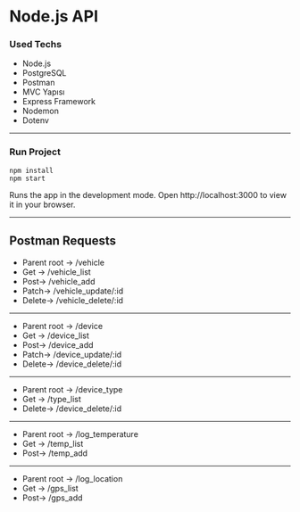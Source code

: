 # Node.js API 

### Used Techs
- Node.js
- PostgreSQL
- Postman
- MVC Yapısı
- Express Framework
- Nodemon
- Dotenv

---
### Run Project
``` 
npm install
npm start
```
Runs the app in the development mode.
Open http://localhost:3000 to view it in your browser.


---
## Postman Requests

- Parent root -> /vehicle
- Get -> /vehicle_list
- Post-> /vehicle_add
- Patch-> /vehicle_update/:id
- Delete-> /vehicle_delete/:id

---
- Parent root -> /device
- Get -> /device_list
- Post-> /device_add
- Patch-> /device_update/:id
- Delete-> /device_delete/:id

---
- Parent root -> /device_type
- Get -> /type_list
- Delete-> /device_delete/:id

---
- Parent root -> /log_temperature
- Get -> /temp_list
- Post-> /temp_add

---
- Parent root -> /log_location
- Get -> /gps_list
- Post-> /gps_add


